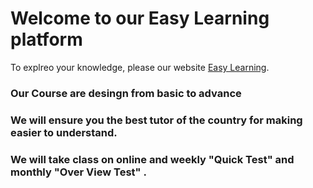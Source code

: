 # Welcome to our Easy Learning platform

To explreo your knowledge, please our website [Easy Learning](https://easy-learning-01a712.netlify.app/).


### Our Course are desingn from basic to advance


### We will ensure you the best tutor of the country for making easier to understand. 


### We will take class on online and weekly "Quick Test" and monthly "Over View Test" .